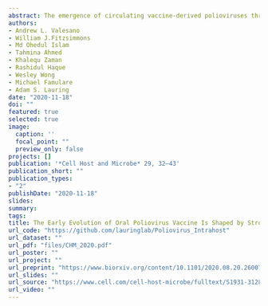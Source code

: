 ```yaml
---
abstract: The emergence of circulating vaccine-derived polioviruses through evolution of the oral polio vaccine (OPV) poses a significant obstacle to polio eradication. Understanding the early genetic changes that occur as OPV evolves and transmits is important for preventing future outbreaks. Here, we use deep sequencing to define the evolutionary trajectories of type 2 OPV in a vaccine trial. By sequencing 497 longitudinal stool samples from 271 OPV2 recipients and household contacts, we were able to examine the extent of convergent evolution in vaccinated individuals and the amount of viral diversity that is transmitted. In addition to rapid reversion of key attenuating mutations, we identify strong selection at 19 sites across the genome. We find that a tight transmission bottleneck limits the onward transmission of these early adaptive mutations. Our results highlight the distinct evolutionary dynamics of live attenuated virus vaccines and have important implications for the success of next-generation OPV.
authors:
- Andrew L. Valesano
- William J.Fitzsimmons
- Md Ohedul Islam
- Tahmina Ahmed
- Khalequ Zaman 
- Rashidul Haque
- Wesley Wong 
- Michael Famulare
- Adam S. Lauring
date: "2020-11-18"
doi: ""
featured: true
selected: true
image:
  caption: ''
  focal_point: ""
  preview_only: false
projects: []
publication: '*Cell Host and Microbe* 29, 32–43'
publication_short: ""
publication_types:
- "2"
publishDate: "2020-11-18"
slides: 
summary: 
tags: 
title: The Early Evolution of Oral Poliovirus Vaccine Is Shaped by Strong Positive Selection and Tight Transmission Bottlenecks
url_code: "https://github.com/lauringlab/Poliovirus_Intrahost"
url_dataset: ""
url_pdf: "files/CHM_2020.pdf"
url_poster: ""
url_project: ""
url_preprint: "https://www.biorxiv.org/content/10.1101/2020.08.20.260075v1"
url_slides: ""
url_source: "https://www.cell.com/cell-host-microbe/fulltext/S1931-3128(20)30574-6"
url_video: ""
---
```


